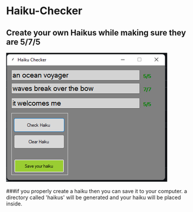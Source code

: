 # Haiku-Checker
## Create your own Haikus while making sure they are 5/7/5  


![appllication](sample.PNG)

###if you properly create a haiku then you can save it to your computer.
a directory called 'haikus' will be generated and your haiku will be placed inside.

